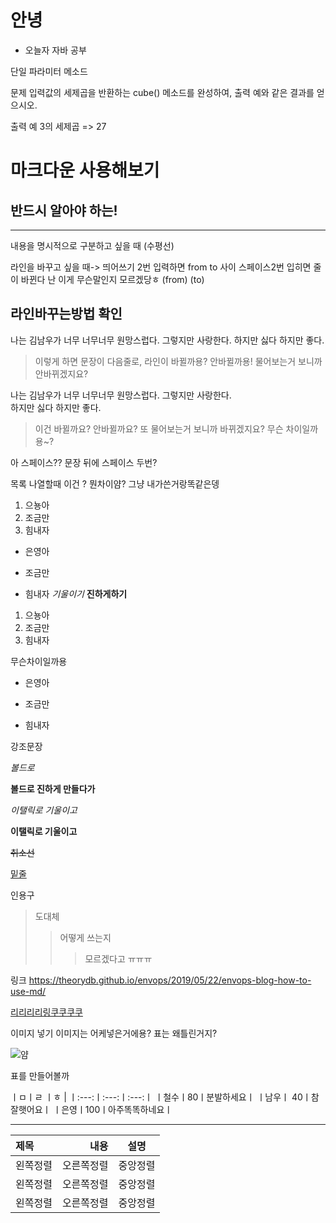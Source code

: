 # 안녕

* 오늘자 자바 공부



단일 파라미터 메소드

문제
입력값의 세제곱을 반환하는 cube() 메소드를 완성하여, 출력 예와 같은 결과를 얻으시오.

출력 예
3의 세제곱 => 27



# 마크다운 사용해보기
## 반드시 알아야 하는!

---

내용을 명시적으로 구분하고 싶을 때 (수평선)

라인을 바꾸고 싶을 때-> 띄어쓰기 2번 입력하면 from to 사이 스페이스2번 입히면 줄이 바뀐다
난 이게 무슨말인지 모르겠당ㅎ
(from)  (to)


## 라인바꾸는방법 확인

나는 김남우가 너무 너무너무 원망스럽다. 그렇지만 사랑한다.
하지만 싫다 하지만 좋다.

> 이렇게 하면 문장이 다음줄로, 라인이 바뀔까용? 안바뀔까용!
> 물어보는거 보니까 안바뀌겠지요?

나는 김남우가 너무 너무너무 원망스럽다. 그렇지만 사랑한다.   
하지만 싫다 하지만 좋다.

> 이건 바뀔까요? 안바뀔까요? 또 물어보는거 보니까 바뀌겠지요?
> 무슨 차이일까용~?

아 스페이스??
문장 뒤에 스페이스 두번?









목록 나열할때 이건 ? 뭔차이얌? 그냥 내가쓴거랑똑같은뎅

1. 으뇽아
2. 조금만
3. 힘내자
+ 은영아
* 조금만
- 힘내자
*기울이기*
**진하게하기**

1. 으뇽아
2. 조금만
3. 힘내자

무슨차이일까용

+ 은영아
- 조금만
* 힘내자

강조문장

_볼드로_

__볼드로 진하게 만들다가__

*이탤릭로 기울이고*

**이탤릭로 기울이고**

~~취소선~~ 

<u>밑줄</u>

인용구 
>도대체
>>어떻게 쓰는지
>>>모르겠다고 ㅠㅠㅠ

링크 https://theorydb.github.io/envops/2019/05/22/envops-blog-how-to-use-md/

[리리리리링쿠쿠쿠쿠](https://theorydb.github.io/envops/2019/05/22/envops-blog-how-to-use-md/)

이미지 넣기 이미지는 어케넣은거에용?
표는 왜틀린거지?

![얌](http://image.dongascience.com/Photo/2020/03/5bddba7b6574b95d37b6079c199d7101.jpg)

표를 만들어볼까

ㅣㅁㅣㄹ ㅣㅎ |
ㅣ:---:ㅣ:---:ㅣ:---:ㅣ
ㅣ철수ㅣ80ㅣ분발하세요ㅣ
ㅣ남우ㅣ 40ㅣ참잘햇어요ㅣ
ㅣ은영ㅣ100ㅣ아주똑똑하네요ㅣ


---


|제목|내용|설명|
|:---|---:|:---:|
|왼쪽정렬|오른쪽정렬|중앙정렬|
|왼쪽정렬|오른쪽정렬|중앙정렬|
|왼쪽정렬|오른쪽정렬|중앙정렬|
